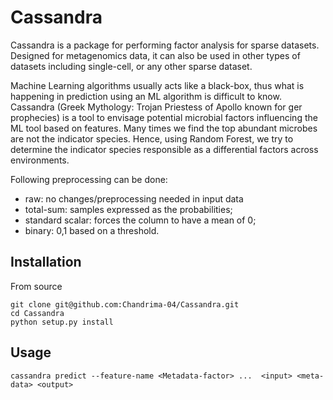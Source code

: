 # Cassandra

Cassandra is a package for performing factor analysis for sparse datasets. Designed for metagenomics data, it can also be used in other types of datasets including single-cell, or any other sparse dataset. 

Machine Learning algorithms usually acts like a black-box, thus what is happening in prediction using an ML algorithm is difficult to know. Cassandra (Greek Mythology: Trojan Priestess of Apollo known for ger prophecies) is a tool to envisage potential microbial factors influencing the ML tool based on features. Many times we find the top abundant microbes are not the indicator species. Hence, using Random Forest, we try to determine the indicator species responsible as a differential factors across environments.

Following preprocessing can be done:
- raw: no changes/preprocessing needed in input data
- total-sum: samples expressed as the probabilities;
- standard scalar: forces the column to have a mean of 0;
- binary: 0,1 based on a threshold.

## Installation

From source
```
git clone git@github.com:Chandrima-04/Cassandra.git
cd Cassandra
python setup.py install
```

## Usage

```
cassandra predict --feature-name <Metadata-factor> ...  <input> <meta-data> <output>
```
